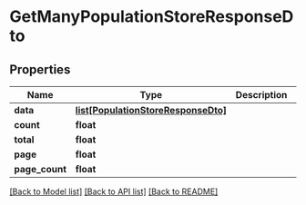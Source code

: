 # GetManyPopulationStoreResponseDto

## Properties
Name | Type | Description | Notes
------------ | ------------- | ------------- | -------------
**data** | [**list[PopulationStoreResponseDto]**](PopulationStoreResponseDto.md) |  | 
**count** | **float** |  | 
**total** | **float** |  | 
**page** | **float** |  | 
**page_count** | **float** |  | 

[[Back to Model list]](../README.md#documentation-for-models) [[Back to API list]](../README.md#documentation-for-api-endpoints) [[Back to README]](../README.md)

